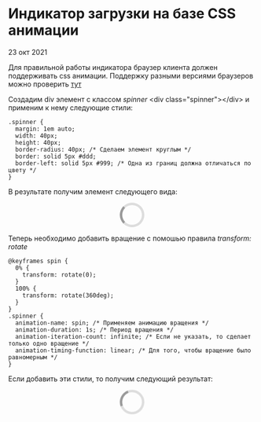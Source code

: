 <!DOCTYPE html>
<html lang='ru'>
<head>
  <meta charset='utf-8'>
  <meta content='width=device-width, initial-scale=1.0' name='viewport'>
  <title>Индикатор загрузки на базе CSS анимации</title>
  <link rel="stylesheet" href="base.css">
  <style>
    .spinner1 {
      margin: 1em auto;
      width: 40px;
      height: 40px;
      border-radius: 40px; /* Сделаем элемент круглым */
      border: solid 5px #ddd;
      border-left: solid 5px #999; /* Одна из границ должна отличаться по цвету */
    }
    @keyframes spin {
      0% {
        transform: rotate(0);
      }
      100% {
        transform: rotate(360deg);
      }
    }
    .spinner2 {
      animation-name: spin; /* Применяем анимацию вращения */
      animation-duration: 1s;
      animation-iteration-count: infinite; /* Если не указать, то сделает только одно вращение */
      animation-timing-function: linear; /* Для того, чтобы вращение было равномерным */
    }
  </style>
</head>

# Индикатор загрузки на базе CSS анимации

23 окт 2021

Для правильной работы индикатора браузер клиента должен поддерживать css анимации.
Поддержку разными версиями браузеров можно проверить [тут](https://caniuse.com/css-animation)

Создадим div элемент с классом _spinner_ &lt;div class="spinner"&gt;&lt;/div&gt;
и применим к нему следующие стили:

```
.spinner {
  margin: 1em auto;
  width: 40px;
  height: 40px;
  border-radius: 40px; /* Сделаем элемент круглым */
  border: solid 5px #ddd;
  border-left: solid 5px #999; /* Одна из границ должна отличаться по цвету */
}
```

В результате получим элемент следующего вида:

<div class='spinner1'></div>

Теперь необходимо добавить вращение с помошью правила _transform: rotate_

```
@keyframes spin {
  0% {
    transform: rotate(0);
  }
  100% {
    transform: rotate(360deg);
  }
}
.spinner {
  animation-name: spin; /* Применяем анимацию вращения */
  animation-duration: 1s; /* Период вращения */
  animation-iteration-count: infinite; /* Если не указать, то сделает только одно вращение */
  animation-timing-function: linear; /* Для того, чтобы вращение было равномерным */
}
```

Если добавить эти стили, то получим следующий результат:

<div class='spinner1 spinner2'></div>
